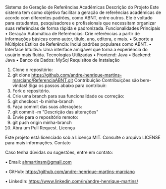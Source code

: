 Sistema de Geração de Referências Acadêmicas
Descrição do Projeto
Este sistema tem como objetivo facilitar a geração de referências acadêmicas de acordo com diferentes padrões, como ABNT, entre outros. Ele é voltado para estudantes, pesquisadores e profissionais que necessitam organizar suas referências de forma rápida e padronizada.
Funcionalidades Principais
•	Geração Automática de Referências: Crie referências a partir de informações básicas como autor, título, ano, editora, e mais.
•	Suporte a Múltiplos Estilos de Referência: Inclui padrões populares como ABNT.
•	Interface Intuitiva: Uma interface amigável que torna a experiência do usuário mais fluida.
Tecnologias Utilizadas
•	Frontend: Java
•	Backend: Java
•	Banco de Dados: MySql
Requisitos de Instalação
1.	Clone o repositório:
2.	git clone https://github.com/andre-henrique-martins-marciano/ReferenciaABNT.git
Contribuição
Contribuições são bem-vindas! Siga os passos abaixo para contribuir:
1.	Fork o repositório.
2.	Crie uma branch para sua funcionalidade ou correção: 
3.	git checkout -b minha-branch
4.	Faça commit das suas alterações: 
5.	git commit -m "Descrição das alterações"
6.	Envie para o repositório remoto: 
7.	git push origin minha-branch
8.	Abra um Pull Request.
Licença

Este projeto está licenciado sob a Licença MIT. Consulte o arquivo LICENSE para mais informações.
Contato

Caso tenha dúvidas ou sugestões, entre em contato:

•	Email: ahmartinsm@gmail.com

•	GitHub: https://github.com/andre-henrique-martins-marciano

•	LinkedIn: https://www.linkedin.com/in/andre-henrique-martins/

